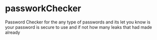 # passworkChecker
Password Checker for the any type of passwords and its let you know is your password is secure to use and if not how many leaks that had made already 

